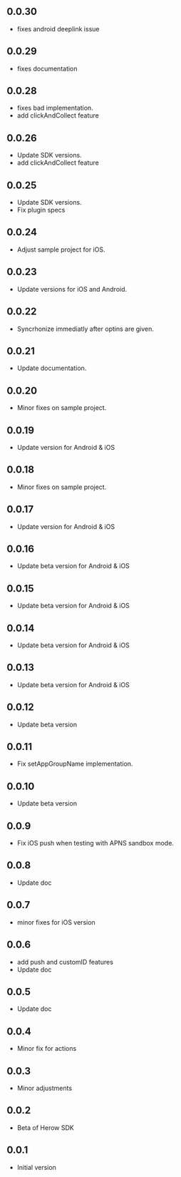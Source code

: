 ## 0.0.30

* fixes android deeplink issue

## 0.0.29

* fixes documentation

## 0.0.28

* fixes bad implementation.
* add clickAndCollect feature

## 0.0.26

* Update SDK versions.
* add clickAndCollect feature

## 0.0.25

* Update SDK versions.
* Fix plugin specs 

## 0.0.24

* Adjust sample project for iOS.

## 0.0.23

* Update versions for iOS and Android.

## 0.0.22

* Syncrhonize immediatly after optins are given.

## 0.0.21

* Update documentation.

## 0.0.20

* Minor fixes on sample project.

## 0.0.19

* Update version for Android & iOS

## 0.0.18

* Minor fixes on sample project.

## 0.0.17

* Update version for Android & iOS

## 0.0.16

* Update beta version for Android & iOS

## 0.0.15

* Update beta version for Android & iOS

## 0.0.14

* Update beta version for Android & iOS

## 0.0.13

* Update beta version for Android & iOS

## 0.0.12

* Update beta version

## 0.0.11

* Fix setAppGroupName implementation.

## 0.0.10

* Update beta version

## 0.0.9

* Fix iOS push when testing with APNS sandbox mode.

## 0.0.8

* Update doc

## 0.0.7

* minor fixes for iOS version

## 0.0.6

* add push and customID features
* Update doc

## 0.0.5

* Update doc 

## 0.0.4

* Minor fix for actions

## 0.0.3

* Minor adjustments

## 0.0.2

* Beta of Herow SDK

## 0.0.1

* Initial version
